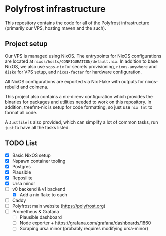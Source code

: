 # Polyfrost infrastructure

This repository contains the code for all of the Polyfrost infrastructure (primarily our VPS,
hosting maven and the such).

## Project setup

Our VPS is managed using NixOS. The entrypoints for NixOS configurations are located at
`nixos/hosts/CONFIGURATION/default.nix`. In addition to base NixOS, we also use `sops-nix` for
secrets provisioning, `nixos-anywhere` and `disko` for VPS setup, and `nixos-facter` for hardware
configuration.

All NixOS configurations are exported via Nix Flake with outputs for nixos-rebuild and colmena.

This project also contains a nix-direnv configuration which provides the binaries for packages and
utilities needed to work on this repository. In addition, treefmt-nix is setup for code formatting,
so just use `nix fmt` to format all code.

A `Justfile` is also provided, which can simplify a lot of common tasks, run `just` to have all the
tasks listed.

## TODO List

- [x] Basic NixOS setup
- [x] Nspawn container tooling
- [x] Postgres
- [x] Plausible
- [x] Reposilite
- [x] Ursa minor
- [ ] v0 backend & v1 backend
  - [x] Add a nix flake to each
- [ ] Caddy
- [ ] Polyfrost main website (https://polyfrost.org)
- [ ] Prometheus & Grafana
  - [ ] Plausible dashboard
  - [ ] Node exporter + https://grafana.com/grafana/dashboards/1860
  - [ ] Scraping ursa minor (probably requires modifying ursa-minor)
